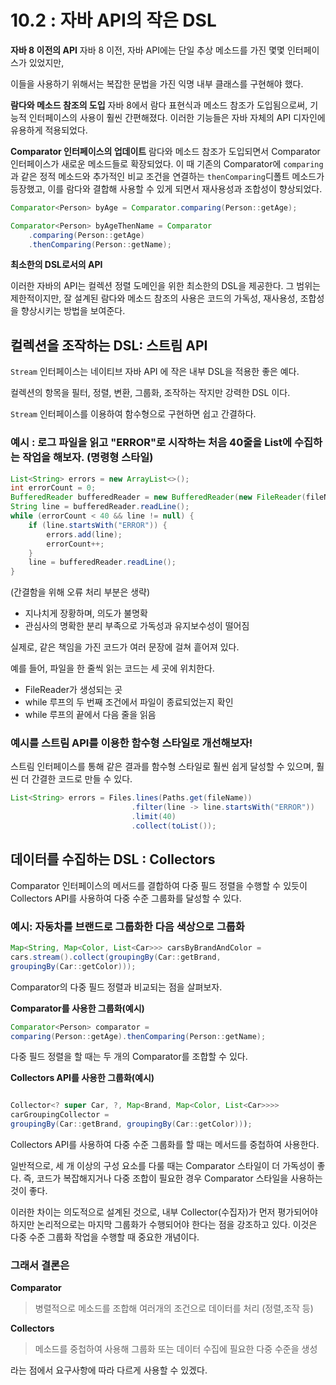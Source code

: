 # 10.2 : 자바 API의 작은 DSL

**자바 8 이전의 API** 
자바 8 이전, 자바 API에는 단일 추상 메소드를 가진 몇몇 인터페이스가 있었지만, 

이들을 사용하기 위해서는 복잡한 문법을 가진 익명 내부 클래스를 구현해야 했다.

**람다와 메소드 참조의 도입**
자바 8에서 람다 표현식과 메소드 참조가 도입됨으로써, 기능적 인터페이스의 사용이 훨씬 간편해졌다. 이러한 기능들은 자바 자체의 API 디자인에 유용하게 적용되었다.

**Comparator 인터페이스의 업데이트**
람다와 메소드 참조가 도입되면서 Comparator 인터페이스가 새로운 메소드들로 확장되었다.  이 때 기존의 Comparator에 `comparing`과 같은 정적 메소드와 추가적인 비교 조건을 연결하는 `thenComparing`디폴트 메소드가 등장했고, 이를 람다와 결합해 사용할 수 있게 되면서 재사용성과 조합성이 향상되었다. 

```java
Comparator<Person> byAge = Comparator.comparing(Person::getAge);

Comparator<Person> byAgeThenName = Comparator
    .comparing(Person::getAge)
    .thenComparing(Person::getName);
```

**최소한의 DSL로서의 API**

이러한 자바의 API는 컬렉션 정렬 도메인을 위한 최소한의 DSL을 제공한다. 그 범위는 제한적이지만, 잘 설계된 람다와 메소드 참조의 사용은 코드의 가독성, 재사용성, 조합성을 향상시키는 방법을 보여준다.

## 컬렉션을 조작하는 DSL: **스트림 API**

`Stream` 인터페이스는 네이티브 자바 API 에 작은 내부 DSL을 적용한 좋은 예다.

컬렉션의 항목을 필터, 정렬, 변환, 그룹화, 조작하는 작지만 강력한 DSL 이다.

`Stream` 인터페이스를 이용하여 함수형으로 구현하면 쉽고 간결하다.

### 예시 : 로그 파일을 읽고 "ERROR"로 시작하는 처음 40줄을 List<String>에 수집하는 작업을 해보자. (명령형 스타일)

```java
List<String> errors = new ArrayList<>();
int errorCount = 0;
BufferedReader bufferedReader = new BufferedReader(new FileReader(fileName));
String line = bufferedReader.readLine();
while (errorCount < 40 && line != null) {
    if (line.startsWith("ERROR")) {
        errors.add(line);
        errorCount++;
    }
    line = bufferedReader.readLine();
}
```

(간결함을 위해 오류 처리 부분은 생략)

- 지나치게 장황하며, 의도가 불명확
- 관심사의 명확한 분리 부족으로 가독성과 유지보수성이 떨어짐

 실제로, 같은 책임을 가진 코드가 여러 문장에 걸쳐 흩어져 있다.

예를 들어, 파일을 한 줄씩 읽는 코드는 세 곳에 위치한다.

- FileReader가 생성되는 곳
- while 루프의 두 번째 조건에서 파일이 종료되었는지 확인
- while 루프의 끝에서 다음 줄을 읽음

### 예시를 스트림 API를 이용한 함수형 스타일로 개선해보자!

스트림 인터페이스를 통해 같은 결과를 함수형 스타일로 훨씬 쉽게 달성할 수 있으며, 
훨씬 더 간결한 코드로 만들 수 있다.

```java
List<String> errors = Files.lines(Paths.get(fileName))
                           .filter(line -> line.startsWith("ERROR"))
                           .limit(40)
                           .collect(toList());
```

## **데이터를 수집하는 DSL : Collectors**

Comparator 인터페이스의 메서드를 결합하여 다중 필드 정렬을 수행할 수 있듯이 Collectors API를 사용하여 다중 수준 그룹화를 달성할 수 있다. 

### 예시: 자동차를 브랜드로 그룹화한 다음 색상으로 그룹화

```java
Map<String, Map<Color, List<Car>>> carsByBrandAndColor =
cars.stream().collect(groupingBy(Car::getBrand,
groupingBy(Car::getColor)));
```

Comparator의 다중 필드 정렬과 비교되는 점을 살펴보자.

**Comparator를 사용한 그룹화(예시)**

```java
Comparator<Person> comparator =
comparing(Person::getAge).thenComparing(Person::getName);
```

 다중 필드 정렬을 할 때는 두 개의 Comparator를 조합할 수 있다.

**Collectors API를 사용한 그룹화(예시)**

```java

Collector<? super Car, ?, Map<Brand, Map<Color, List<Car>>>>
carGroupingCollector =
groupingBy(Car::getBrand, groupingBy(Car::getColor)));

```

Collectors API를 사용하여 다중 수준 그룹화를 할 때는 메서드를 중첩하여 사용한다.

일반적으로, 세 개 이상의 구성 요소를 다룰 때는 Comparator 스타일이 더 가독성이 좋다. 즉, 코드가 복잡해지거나 다중 조합이 필요한 경우 Comparator 스타일을 사용하는 것이 좋다.

이러한 차이는 의도적으로 설계된 것으로, 내부 Collector(수집자)가 먼저 평가되어야 하지만 논리적으로는 마지막 그룹화가 수행되어야 한다는 점을 강조하고 있다. 이것은 다중 수준 그룹화 작업을 수행할 때 중요한 개념이다. 

### 그래서 결론은

**Comparator** 

> 병렬적으로 메소드를 조합해 여러개의 조건으로 데이터를 처리 (정렬,조작 등)

**Collectors** 

> 메소드를 중첩하여 사용해 그룹화 또는 데이터 수집에 필요한 다중 수준을 생성 

라는 점에서 요구사항에 따라 다르게 사용할 수 있겠다.